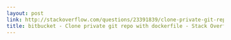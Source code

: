 ```yaml
---
layout: post
link: http://stackoverflow.com/questions/23391839/clone-private-git-repo-with-dockerfile
title: bitbucket - Clone private git repo with dockerfile - Stack Overflow
---
```


